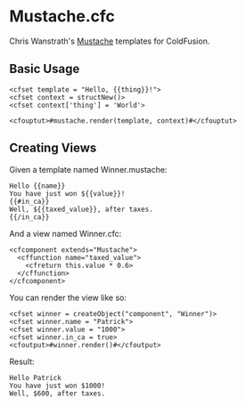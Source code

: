 # Mustache.cfc

Chris Wanstrath's [Mustache](http://mustache.github.com/) templates for ColdFusion.

## Basic Usage                              

    <cfset template = "Hello, {{thing}}!">
    <cfset context = structNew()>
    <cfset context['thing'] = 'World'>

    <cfouptut>#mustache.render(template, context)#</cfouptut>


## Creating Views
                
Given a template named Winner.mustache:
    
    Hello {{name}}
    You have just won ${{value}}!
    {{#in_ca}}
    Well, ${{taxed_value}}, after taxes.
    {{/in_ca}}
                   

And a view named Winner.cfc:

    <cfcomponent extends="Mustache">
      <cffunction name="taxed_value">
        <cfreturn this.value * 0.6>
      </cffunction>
    </cfcomponent>
                                   
You can render the view like so:

    <cfset winner = createObject("component", "Winner")>
    <cfset winner.name = "Patrick">   
    <cfset winner.value = "1000">
    <cfset winner.in_ca = true>
    <cfoutput>#winner.render()#</cfoutput>
     
Result:
    
    Hello Patrick
    You have just won $1000!
    Well, $600, after taxes.           
   
   
   
                            
